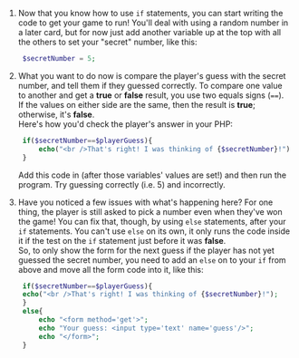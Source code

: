 1. Now that you know how to use `if` statements, you can start writing the code to get your game to run! You'll deal with using a random number in a later card, but for now just add another variable up at the top with all the others to set your "secret" number, like this:
   ```php
    $secretNumber = 5;
   ```
2. What you want to do now is compare the player's guess with the secret number, and tell them if they guessed correctly. To compare one value to another and get a **true** or **false** result, you use two equals signs \(`==`\). If the values on either side are the same, then the result is **true**; otherwise, it's **false**.  
   Here's how you'd check the player's answer in your PHP:

   ```php
    if($secretNumber==$playerGuess){
        echo("<br />That's right! I was thinking of {$secretNumber}!");
    }
   ```

   Add this code in \(after those variables' values are set!\) and then run the program. Try guessing correctly \(i.e. 5\) and incorrectly.

3. Have you noticed a few issues with what's happening here? For one thing, the player is still asked to pick a number even when they've won the game! You can fix that, though, by using `else` statements, after your `if` statements. You can't use `else` on its own, it only runs the code inside it if the test on the `if` statement just before it was **false**.  
   So, to only show the form for the next guess if the player has not yet guessed the secret number, you need to add an `else` on to your `if` from above and move all the form code into it, like this:

   ```php
    if($secretNumber==$playerGuess){
    echo("<br />That's right! I was thinking of {$secretNumber}!");
    }
    else{
        echo "<form method='get'>";
        echo "Your guess: <input type='text' name='guess'/>";
        echo "</form>";   
    }
   ```



